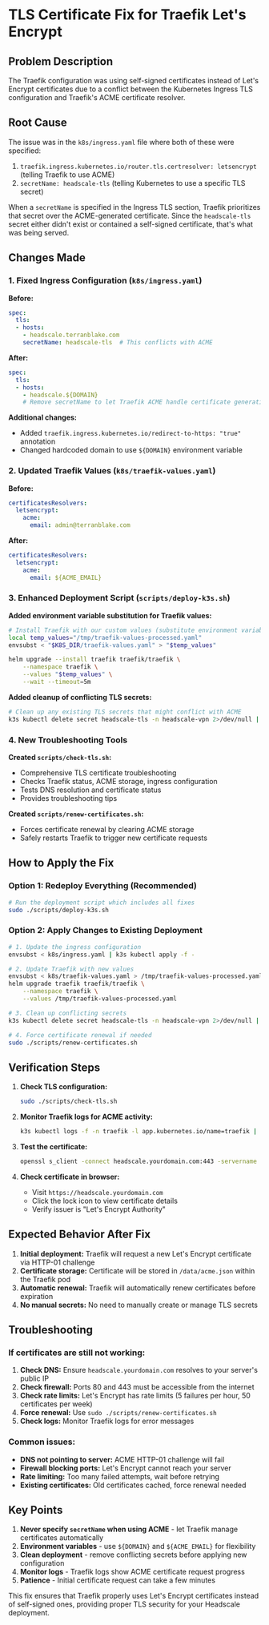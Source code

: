 # TLS Certificate Fix for Traefik Let's Encrypt

## Problem Description

The Traefik configuration was using self-signed certificates instead of Let's Encrypt certificates due to a conflict between the Kubernetes Ingress TLS configuration and Traefik's ACME certificate resolver.

## Root Cause

The issue was in the `k8s/ingress.yaml` file where both of these were specified:
1. `traefik.ingress.kubernetes.io/router.tls.certresolver: letsencrypt` (telling Traefik to use ACME)
2. `secretName: headscale-tls` (telling Kubernetes to use a specific TLS secret)

When a `secretName` is specified in the Ingress TLS section, Traefik prioritizes that secret over the ACME-generated certificate. Since the `headscale-tls` secret either didn't exist or contained a self-signed certificate, that's what was being served.

## Changes Made

### 1. Fixed Ingress Configuration (`k8s/ingress.yaml`)

**Before:**
```yaml
spec:
  tls:
  - hosts:
    - headscale.terranblake.com
    secretName: headscale-tls  # This conflicts with ACME
```

**After:**
```yaml
spec:
  tls:
  - hosts:
    - headscale.${DOMAIN}
    # Remove secretName to let Traefik ACME handle certificate generation
```

**Additional changes:**
- Added `traefik.ingress.kubernetes.io/redirect-to-https: "true"` annotation
- Changed hardcoded domain to use `${DOMAIN}` environment variable

### 2. Updated Traefik Values (`k8s/traefik-values.yaml`)

**Before:**
```yaml
certificatesResolvers:
  letsencrypt:
    acme:
      email: admin@terranblake.com
```

**After:**
```yaml
certificatesResolvers:
  letsencrypt:
    acme:
      email: ${ACME_EMAIL}
```

### 3. Enhanced Deployment Script (`scripts/deploy-k3s.sh`)

**Added environment variable substitution for Traefik values:**
```bash
# Install Traefik with our custom values (substitute environment variables)
local temp_values="/tmp/traefik-values-processed.yaml"
envsubst < "$K8S_DIR/traefik-values.yaml" > "$temp_values"

helm upgrade --install traefik traefik/traefik \
    --namespace traefik \
    --values "$temp_values" \
    --wait --timeout=5m
```

**Added cleanup of conflicting TLS secrets:**
```bash
# Clean up any existing TLS secrets that might conflict with ACME
k3s kubectl delete secret headscale-tls -n headscale-vpn 2>/dev/null || true
```

### 4. New Troubleshooting Tools

**Created `scripts/check-tls.sh`:**
- Comprehensive TLS certificate troubleshooting
- Checks Traefik status, ACME storage, ingress configuration
- Tests DNS resolution and certificate status
- Provides troubleshooting tips

**Created `scripts/renew-certificates.sh`:**
- Forces certificate renewal by clearing ACME storage
- Safely restarts Traefik to trigger new certificate requests

## How to Apply the Fix

### Option 1: Redeploy Everything (Recommended)
```bash
# Run the deployment script which includes all fixes
sudo ./scripts/deploy-k3s.sh
```

### Option 2: Apply Changes to Existing Deployment
```bash
# 1. Update the ingress configuration
envsubst < k8s/ingress.yaml | k3s kubectl apply -f -

# 2. Update Traefik with new values
envsubst < k8s/traefik-values.yaml > /tmp/traefik-values-processed.yaml
helm upgrade traefik traefik/traefik \
    --namespace traefik \
    --values /tmp/traefik-values-processed.yaml

# 3. Clean up conflicting secrets
k3s kubectl delete secret headscale-tls -n headscale-vpn 2>/dev/null || true

# 4. Force certificate renewal if needed
sudo ./scripts/renew-certificates.sh
```

## Verification Steps

1. **Check TLS configuration:**
   ```bash
   sudo ./scripts/check-tls.sh
   ```

2. **Monitor Traefik logs for ACME activity:**
   ```bash
   k3s kubectl logs -f -n traefik -l app.kubernetes.io/name=traefik | grep -i acme
   ```

3. **Test the certificate:**
   ```bash
   openssl s_client -connect headscale.yourdomain.com:443 -servername headscale.yourdomain.com < /dev/null | openssl x509 -noout -issuer -subject -dates
   ```

4. **Check certificate in browser:**
   - Visit `https://headscale.yourdomain.com`
   - Click the lock icon to view certificate details
   - Verify issuer is "Let's Encrypt Authority"

## Expected Behavior After Fix

1. **Initial deployment:** Traefik will request a new Let's Encrypt certificate via HTTP-01 challenge
2. **Certificate storage:** Certificate will be stored in `/data/acme.json` within the Traefik pod
3. **Automatic renewal:** Traefik will automatically renew certificates before expiration
4. **No manual secrets:** No need to manually create or manage TLS secrets

## Troubleshooting

### If certificates are still not working:

1. **Check DNS:** Ensure `headscale.yourdomain.com` resolves to your server's public IP
2. **Check firewall:** Ports 80 and 443 must be accessible from the internet
3. **Check rate limits:** Let's Encrypt has rate limits (5 failures per hour, 50 certificates per week)
4. **Force renewal:** Use `sudo ./scripts/renew-certificates.sh`
5. **Check logs:** Monitor Traefik logs for error messages

### Common issues:

- **DNS not pointing to server:** ACME HTTP-01 challenge will fail
- **Firewall blocking ports:** Let's Encrypt cannot reach your server
- **Rate limiting:** Too many failed attempts, wait before retrying
- **Existing certificates:** Old certificates cached, force renewal needed

## Key Points

1. **Never specify `secretName` when using ACME** - let Traefik manage certificates automatically
2. **Environment variables** - use `${DOMAIN}` and `${ACME_EMAIL}` for flexibility
3. **Clean deployment** - remove conflicting secrets before applying new configuration
4. **Monitor logs** - Traefik logs show ACME certificate request progress
5. **Patience** - Initial certificate request can take a few minutes

This fix ensures that Traefik properly uses Let's Encrypt certificates instead of self-signed ones, providing proper TLS security for your Headscale deployment.